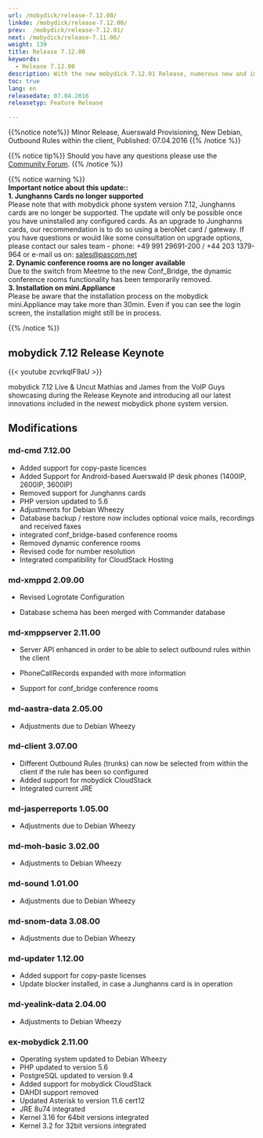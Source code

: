 ```yaml
---
url: /mobydick/release-7.12.00/
linkde: /mobydick/release-7.12.00/
prev:  /mobydick/release-7.12.01/
next: /mobydick/release-7.11.06/
weight: 139
title: Release 7.12.00
keywords: 
  - Release 7.12.00
description: With the new mobydick 7.12.01 Release, numerous new and improved functions are now available.
toc: true
lang: en
releasedate: 07.04.2016
releasetyp: Feature Release

---
```


{{%notice note%}}
Minor Release, Auerswald Provisioning, New Debian, Outbound Rules within the client, Published: 07.04.2016
{{% /notice %}}

{{% notice tip%}}
Should you have any questions please use the [Community Forum](http://community.pascom.net/forum.php?langid=6 "Visit our Forum").
{{% /notice %}}

{{% notice warning %}}  
**Important notice about this update::**<br/>
**1. Junghanns Cards no longer supported**<br/>
Please note that with mobydick phone system version 7.12, Junghanns cards are no longer be supported. The update will only be possible once you have uninstalled any configured cards. As an upgrade to Junghanns cards, our recommendation is to do so using a beroNet card / gateway. If you have questions or would like some consultation on upgrade options, please contact our sales team - phone: +49 991 29691-200 / +44 203 1379-964 or e-mail us on: [sales@pascom.net](mailto:sales@pascom.net "Mail on sales@pascom.net")<br/>
**2. Dynamic conference rooms are no longer available**<br/>
Due to the switch from Meetme to the new Conf_Bridge,  the dynamic conference rooms functionality has been temporarily removed.<br/>
**3. Installation on mini.Appliance**<br/>
Please be aware that the installation process on the mobydick mini.Appliance may take more than 30min. Even if you can see the login screen, the installation might still be in process.

{{% /notice %}}


## mobydick 7.12 Release Keynote
{{< youtube zcvrkqIF9aU >}}

mobydick 7.12 Live & Uncut Mathias and James from the VoIP Guys showcasing during the Release Keynote and introducing all our latest innovations included in the newest mobydick phone system version.

## Modifications

### md-cmd 7.12.00

*   Added support for copy-paste licences
*   Added Support for Android-based Auerswald IP desk phones (1400IP, 2600IP, 3600IP)
*   Removed support for Junghanns cards
*   PHP version updated to 5.6
*   Adjustments for Debian Wheezy
*   Database backup / restore now includes optional voice mails, recordings and received faxes
*   integrated conf_bridge-based conference rooms
*   Removed dynamic conference rooms
*   Revised code for number resolution
*   Integrated compatibility for CloudStack Hosting

### md-xmppd 2.09.00

*   Revised Logrotate Configuration

*   Database schema has been merged with Commander database

### md-xmppserver 2.11.00

*   Server API enhanced in order to be able to select outbound rules within the client

*   PhoneCallRecords expanded with more information

*   Support for conf_bridge conference rooms

### md-aastra-data 2.05.00

*   Adjustments due to Debian Wheezy

### md-client 3.07.00

*   Different Outbound Rules (trunks) can now be selected from within the client if the rule has been so configured
*   Added support for mobydick CloudStack
*   Integrated current JRE

### md-jasperreports 1.05.00

*   Adjustments due to Debian Wheezy

### md-moh-basic 3.02.00

*   Adjustments to Debian Wheezy

### md-sound 1.01.00

*   Adjustments due to Debian Wheezy

### md-snom-data 3.08.00

*   Adjustments due to Debian Wheezy

### md-updater 1.12.00

*   Added support for copy-paste licenses
*   Update blocker installed, in case a Junghanns card is in operation

### md-yealink-data 2.04.00

*   Adjustments to Debian Wheezy

### ex-mobydick 2.11.00

*   Operating system updated to Debian Wheezy
*   PHP updated to version 5.6
*   PostgreSQL updated to version 9.4
*   Added support for mobydick CloudStack
*   DAHDI support removed
*   Updated Asterisk to version 11.6 cert12
*   JRE 8u74 integrated
*   Kernel 3.16 for 64bit versions integrated
*   Kernel 3.2 for 32bit versions integrated